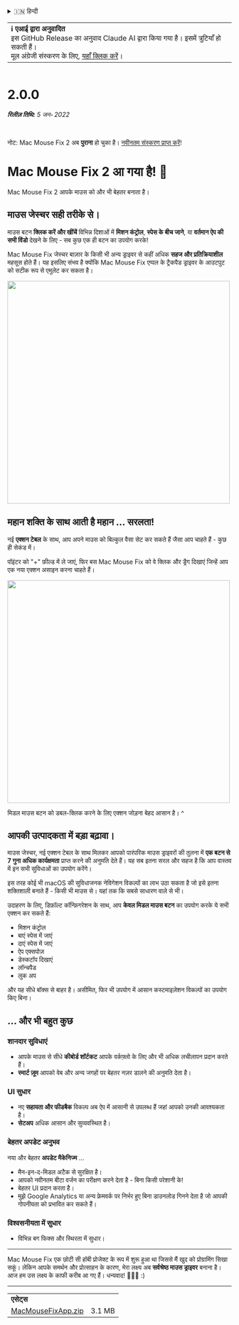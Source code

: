 <details>
<summary>🇮🇳 हिन्दी</summary>

[🇬🇧 English (GitHub Release)](https://github.com/noah-nuebling/mac-mouse-fix/releases/tag/2.0.0)\
[🇦🇩 Català](https://redirect.macmousefix.com/?target=mmf-release&tag=2.0.0&locale=ca)\
[🇩🇪 Deutsch](https://redirect.macmousefix.com/?target=mmf-release&tag=2.0.0&locale=de)\
[🇪🇸 Español](https://redirect.macmousefix.com/?target=mmf-release&tag=2.0.0&locale=es)\
[🇫🇷 Français](https://redirect.macmousefix.com/?target=mmf-release&tag=2.0.0&locale=fr)\
[🇮🇩 Indonesia](https://redirect.macmousefix.com/?target=mmf-release&tag=2.0.0&locale=id)\
[🇮🇹 Italiano](https://redirect.macmousefix.com/?target=mmf-release&tag=2.0.0&locale=it)\
[🇭🇺 Magyar](https://redirect.macmousefix.com/?target=mmf-release&tag=2.0.0&locale=hu)\
[🇳🇱 Nederlands](https://redirect.macmousefix.com/?target=mmf-release&tag=2.0.0&locale=nl)\
[🇵🇱 Polski](https://redirect.macmousefix.com/?target=mmf-release&tag=2.0.0&locale=pl)\
[🇧🇷 Português (Brasil)](https://redirect.macmousefix.com/?target=mmf-release&tag=2.0.0&locale=pt-BR)\
[🇵🇹 Português (Portugal)](https://redirect.macmousefix.com/?target=mmf-release&tag=2.0.0&locale=pt-PT)\
[🇷🇴 Română](https://redirect.macmousefix.com/?target=mmf-release&tag=2.0.0&locale=ro)\
[🇸🇪 Svenska](https://redirect.macmousefix.com/?target=mmf-release&tag=2.0.0&locale=sv)\
[🇻🇳 Tiếng Việt](https://redirect.macmousefix.com/?target=mmf-release&tag=2.0.0&locale=vi)\
[🇹🇷 Türkçe](https://redirect.macmousefix.com/?target=mmf-release&tag=2.0.0&locale=tr)\
[🇨🇿 Čeština](https://redirect.macmousefix.com/?target=mmf-release&tag=2.0.0&locale=cs)\
[🇬🇷 Ελληνικά](https://redirect.macmousefix.com/?target=mmf-release&tag=2.0.0&locale=el)\
[🇷🇺 Русский](https://redirect.macmousefix.com/?target=mmf-release&tag=2.0.0&locale=ru)\
[🇺🇦 Українська](https://redirect.macmousefix.com/?target=mmf-release&tag=2.0.0&locale=uk)\
[🇮🇱 עברית](https://redirect.macmousefix.com/?target=mmf-release&tag=2.0.0&locale=he)\
[🇸🇦 العربية](https://redirect.macmousefix.com/?target=mmf-release&tag=2.0.0&locale=ar)\
**🇮🇳 हिन्दी**\
[🇹🇭 ไทย](https://redirect.macmousefix.com/?target=mmf-release&tag=2.0.0&locale=th)\
[🇨🇳 中文 (简体)](https://redirect.macmousefix.com/?target=mmf-release&tag=2.0.0&locale=zh-Hans)\
[🇨🇳 中文 (繁體)](https://redirect.macmousefix.com/?target=mmf-release&tag=2.0.0&locale=zh-Hant)\
[🇭🇰 中文（香港)](https://redirect.macmousefix.com/?target=mmf-release&tag=2.0.0&locale=zh-HK)\
[🇯🇵 日本語](https://redirect.macmousefix.com/?target=mmf-release&tag=2.0.0&locale=ja)\
[🇰🇷 한국어](https://redirect.macmousefix.com/?target=mmf-release&tag=2.0.0&locale=ko)\
[Help translate Mac Mouse Fix to different languages!](https://github.com/noah-nuebling/mac-mouse-fix/discussions/731)
</details>
<table align=><td>
<b>ℹ️ एआई द्वारा अनुवादित</b><br>
इस GitHub Release का अनुवाद Claude AI द्वारा किया गया है। इसमें त्रुटियाँ हो सकती हैं।<br>
मूल अंग्रेजी संस्करण के लिए, <a href="https://github.com/noah-nuebling/mac-mouse-fix/releases/tag/2.0.0">यहाँ क्लिक करें</a>।
</td></table>

<table></table>

# 2.0.0
***रिलीज़ तिथि:** 5 जन॰ 2022*

<br>

नोट: Mac Mouse Fix 2 अब **पुराना** हो चुका है। [नवीनतम संस्करण प्राप्त करें](https://github.com/noah-nuebling/mac-mouse-fix/releases)!

# Mac Mouse Fix 2 आ गया है! 🎉

Mac Mouse Fix 2 आपके माउस को और भी बेहतर बनाता है।

## माउस जेस्चर सही तरीके से।

माउस बटन **क्लिक करें और खींचें** विभिन्न दिशाओं में **मिशन कंट्रोल**, **स्पेस के बीच जाने**, या **वर्तमान ऐप की सभी विंडो** देखने के लिए - सब कुछ एक ही बटन का उपयोग करके!

Mac Mouse Fix जेस्चर बाज़ार के किसी भी अन्य ड्राइवर से कहीं अधिक **सहज और प्रतिक्रियाशील** महसूस होते हैं।
यह इसलिए संभव है क्योंकि Mac Mouse Fix एप्पल के ट्रैकपैड ड्राइवर के आउटपुट को सटीक रूप से एमुलेट कर सकता है।

<img width=500px src="https://user-images.githubusercontent.com/40808343/149643011-cc3311f1-af5c-453a-8206-2c6496d73d61.gif">

## महान शक्ति के साथ आती है महान ... सरलता!

नई **एक्शन टेबल** के साथ, आप अपने माउस को बिल्कुल वैसा सेट कर सकते हैं जैसा आप चाहते हैं - कुछ ही सेकंड में।

पॉइंटर को "+" फ़ील्ड में ले जाएं, फिर बस Mac Mouse Fix को वे क्लिक और ड्रैग दिखाएं जिन्हें आप एक नया एक्शन असाइन करना चाहते हैं।

<img width=500px src="https://user-images.githubusercontent.com/40808343/149642392-d0e25cf9-b49b-4398-b2e9-af2e810c8594.gif">

मिडल माउस बटन को डबल-क्लिक करने के लिए एक्शन जोड़ना बेहद आसान है। ^

## आपकी उत्पादकता में बड़ा बढ़ावा।

माउस जेस्चर, नई एक्शन टेबल के साथ मिलकर आपको पारंपरिक माउस ड्राइवरों की तुलना में **एक बटन से 7 गुना अधिक कार्यक्षमता** प्राप्त करने की अनुमति देते हैं। यह सब इतना सरल और सहज है कि आप वास्तव में इन सभी सुविधाओं का उपयोग करेंगे।

इस तरह कोई भी macOS की सुविधाजनक नेविगेशन विकल्पों का लाभ उठा सकता है जो इसे इतना शक्तिशाली बनाते हैं - किसी भी माउस से। यहां तक कि सबसे साधारण वाले से भी।

उदाहरण के लिए, डिफ़ॉल्ट कॉन्फ़िगरेशन के साथ, आप **केवल मिडल माउस बटन** का उपयोग करके ये सभी एक्शन कर सकते हैं:

- मिशन कंट्रोल
- बाएं स्पेस में जाएं
- दाएं स्पेस में जाएं
- ऐप एक्सपोज़
- डेस्कटॉप दिखाएं
- लॉन्चपैड
- लुक अप

और यह सीधे बॉक्स से बाहर है। असीमित, फिर भी उपयोग में आसान कस्टमाइज़ेशन विकल्पों का उपयोग किए बिना।

## ... और भी बहुत कुछ

### शानदार सुविधाएं

- आपके माउस से सीधे **कीबोर्ड शॉर्टकट** आपके वर्कफ़्लो के लिए और भी अधिक लचीलापन प्रदान करते हैं।
- **स्मार्ट ज़ूम** आपको वेब और अन्य जगहों पर बेहतर नज़र डालने की अनुमति देता है।

### UI सुधार

- नए **सहायता और फीडबैक** विकल्प अब ऐप में आसानी से उपलब्ध हैं जहां आपको उनकी आवश्यकता है।
- **सेटअप** अधिक आसान और सुव्यवस्थित है।

### बेहतर अपडेट अनुभव

नया और बेहतर **अपडेट मैकेनिज्म** ...

- मैन-इन-द-मिडल अटैक से सुरक्षित है।
- आपको नवीनतम बीटा वर्जन का परीक्षण करने देता है - बिना किसी परेशानी के!
- बेहतर UI प्रदान करता है।
- मुझे Google Analytics या अन्य फ्रेमवर्क पर निर्भर हुए बिना डाउनलोड गिनने देता है जो आपकी गोपनीयता को प्रभावित कर सकते हैं।

### विश्वसनीयता में सुधार

- विभिन्न बग फिक्स और स्थिरता में सुधार।

---

Mac Mouse Fix एक छोटी सी हॉबी प्रोजेक्ट के रूप में शुरू हुआ था जिससे मैं खुद को प्रोग्रामिंग सिखा सकूं। लेकिन आपके समर्थन और प्रोत्साहन के कारण, मेरा लक्ष्य अब **सर्वश्रेष्ठ माउस ड्राइवर** बनाना है। आज हम उस लक्ष्य के काफी करीब आ गए हैं। धन्यवाद! 🚀🚀🚀 :)

---

<table align="start">
<tr>
    <td colspan=2>
        <b>एसेट्स</b>
    </td>
</tr>
<tr>
    <td><a href="https://github.com/noah-nuebling/mac-mouse-fix/releases/download/2.0.0/MacMouseFixApp.zip">MacMouseFixApp.zip</a></td>
    <td>3.1 MB</td>
</tr>
</table>